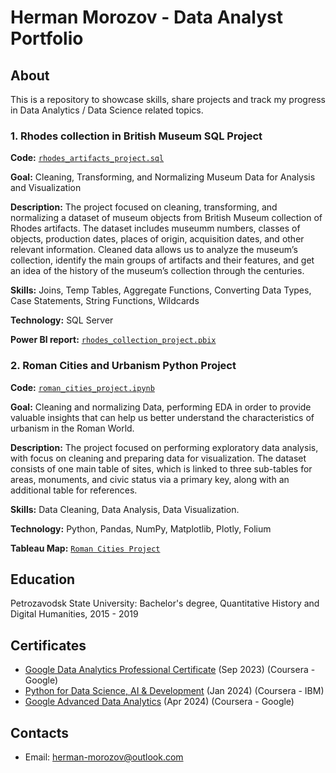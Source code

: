 # Herman Morozov - Data Analyst Portfolio

## About
This is a repository to showcase skills, share projects and track my progress in Data Analytics / Data Science related topics.



### 1. Rhodes collection in British Museum SQL Project 
**Code:** [`rhodes_artifacts_project.sql`](https://github.com/herman-morozov/analytics_projects/blob/main/rhodes_artifacts_project.sql)

**Goal:** Cleaning, Transforming, and Normalizing Museum Data for Analysis and Visualization

**Description:** The project focused on cleaning, transforming, and normalizing a dataset of museum objects from British Museum collection of Rhodes artifacts. The dataset includes museumm numbers, classes of objects, production dates, places of origin, acquisition dates, and other relevant information. Cleaned data allows us to analyze the museum’s collection, identify the main groups of artifacts and their features, and get an idea of the history of the museum’s collection through the centuries.

**Skills:** Joins, Temp Tables, Aggregate Functions, Converting Data Types, Case Statements, String Functions, Wildcards

**Technology:** SQL Server

**Power BI report:** [`rhodes_collection_project.pbix`](https://github.com/herman-morozov/analytics_projects/blob/main/rhodes_collection_project.pbix)

### 2. Roman Cities and Urbanism Python Project

**Code:** [`roman_cities_project.ipynb`](https://nbviewer.org/github/herman-morozov/analytics_projects/blob/main/roman_cities_project.ipynb)

**Goal:** Cleaning and normalizing Data, performing EDA in order to provide valuable insights that can help us better understand the characteristics of urbanism in the Roman World.

**Description:** The project focused on performing exploratory data analysis, with focus on cleaning and preparing data for visualization. The dataset consists of one main table of sites, which is linked to three sub-tables for areas, monuments, and civic status via a primary key, along with an additional table for references.

**Skills:** Data Cleaning, Data Analysis, Data Visualization.

**Technology:** Python, Pandas, NumPy, Matplotlib, Plotly, Folium

**Tableau Map:** [`Roman Cities Project`](https://public.tableau.com/views/RomanCitiesProject/Dashboard1?:language=en-US&:sid=&:display_count=n&:origin=viz_share_link)









## Education

Petrozavodsk State University:
Bachelor's degree, Quantitative History and Digital Humanities,
2015 - 2019

## Certificates

- [Google Data Analytics Professional Certificate](https://coursera.org/share/11b60bf87a84e236e85bf28bdd683948) (Sep 2023) (Coursera - Google)
- [Python for Data Science, AI & Development](https://coursera.org/share/b1000f144f78ff8b3305a1ecd66650eb) (Jan 2024) (Coursera - IBM)
- [Google Advanced Data Analytics](https://coursera.org/share/646d6b34b584ae3e0c000aed0efb1629) (Apr 2024) (Coursera - Google)

## Contacts
- Email: herman-morozov@outlook.com
